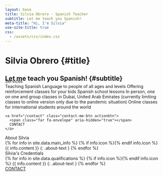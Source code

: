 ```yaml
---
layout: base
title: Silvia Obrero - Spanish Teacher
subtitle: Let me teach you Spanish!
meta-title: "Hi, I'm Silvia"
use-site-title: true
css:
  - /assets/css/index.css
---
```


<div id="header" markdown="1">

# Silvia Obrero {#title}

## Let me teach you Spanish! {#subtitle}

</div>

<div id="main-sections" style="margin-top:-30px;">

<div id="services-out" class="page-section">
  <div id="services">
	<div class="section-title">Services</div>
	<div id="services-list">
	  <span class="service" markdown="1">Teaching Spanish Language to people of all ages and levels</span>
	  <span class="service" markdown="1">Offering reinforcement classes for your kids Spanish school lessons</span>
	  <span class="service" markdown="1">In person, one on one and group classes in Dubai, United Arab Emirates (currently limiting classes to online version only due to the pandemic situation)</span>
	  <span class="service" markdown="1">Online classes for international students around the world</span>
	</div>

    <a href="/contact" class="contact-me-btn actionbtn">
      <span class="far fa-envelope" aria-hidden="true"></span>
      CONTACT
    </a>
  </div>
</div>

<div id="aboutme-section-out" class="page-section">
  <div id="aboutme-section">
    <div class="section-title">About Silvia</div>
	<div id="aboutme-list" markdown="1">
{% for info in site.data.main_info %}
{% if info.icon %}<span class="about-icon fa-fw {{ info.icon }}" aria-hidden="true"></span>{% endif info.icon %}
<span class="about-content">{{ info.content }}</span>
{: .about-text }
{% endfor %}
</div>
  </div>
</div>


<div id="qualifications-out" class="page-section">
  <div id="qualifications">
    <div class="section-title">Silvia's Credentials</div>
    <div id="qualifications-list" markdown="1">
{% for info in site.data.qualifications %}
{% if info.icon %}<span class="about-icon fa-fw {{ info.icon }}" aria-hidden="true"></span>{% endif info.icon %}
<span class="about-content">{{ info.content }}</span>
{: .about-text }
{% endfor %}
</div>
  </div>
  <a href="/contact" class="contact-me-btn actionbtn">
    <span class="far fa-envelope" aria-hidden="true"></span>
    CONTACT
  </a>
</div>

</div>

